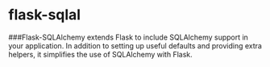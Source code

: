 # flask-sqlal
###Flask-SQLAlchemy extends Flask to include SQLAlchemy support in your application. In addition to setting up useful defaults and providing extra helpers, it simplifies the use of SQLAlchemy with Flask.
